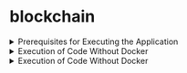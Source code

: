 # blockchain

<details><summary>Prerequisites for Executing the Application</summary>
<p>

### Metamask

  1.Install Metamask extension and create your wallet
  2.Get Ropsten Test Ether
  3.Update your account in .env file
       
### 

### Remix IDE
    
 1.Edit the name and symbol of token on line 166
  ```js
    constructor() {
        _name = "x20246935";
        _symbol = "DC";
        
        _mint(msg.sender, 1000000000000000000000000);
    }
```
 2.Compile and deploy DeployedContract.sol on Remix IDE
 3.Update the contract address in .env file
       
### 
  
### Infura

 1.Register and create a new project on infura.
 2.Update infura token for ropsten endpoint in .env file.
       
### 
 
</p>
</details>

<details><summary>Execution of Code Without Docker</summary>
<p>

## Install Dependencies
     
    npm i big-number fs dotenv ethereumjs-tx web3

## Initialize package.json
     npm init
## Execute distribute.js
     node distribute.js
 
</p>
</details>

<details><summary>Execution of Code Without Docker</summary>
<p>

## Pull the docker image from docker hub
     docker pull kamalnyadav/x20246935-myproject:blockchain


## Run the docker image
     docker run -p 49160:8080 -d x20246935-myproject
     
## Check the docker processes running
     docker ps
## Check the log
     docker logs <your machines docker process-id>
</p>
</details>
